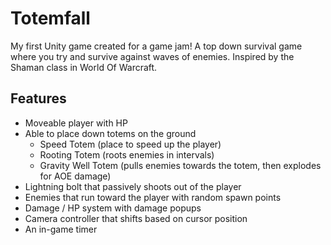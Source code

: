 # Totemfall

My first Unity game created for a game jam! A top down survival game where you try and survive against waves of enemies. Inspired by the Shaman class in World Of Warcraft.

## Features
- Moveable player with HP
- Able to place down totems on the ground
  - Speed Totem (place to speed up the player)
  - Rooting Totem (roots enemies in intervals)
  - Gravity Well Totem (pulls enemies towards the totem, then explodes for AOE damage)
- Lightning bolt that passively shoots out of the player
- Enemies that run toward the player with random spawn points
- Damage / HP system with damage popups
- Camera controller that shifts based on cursor position 
- An in-game timer
